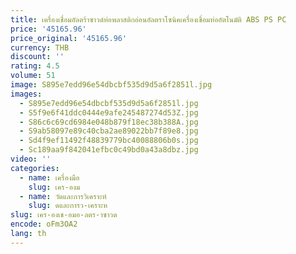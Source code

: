 ```yaml
---
title: เครื่องเชื่อมอัลตร้าซาวด์ท่อพลาสติกอ่อนอัลตราโซนิคเครื่องเชื่อมท่ออัตโนมัติ ABS PS PC
price: '45165.96'
price_original: '45165.96'
currency: THB
discount: ''
rating: 4.5
volume: 51
image: S895e7edd96e54dbcbf535d9d5a6f2851l.jpg
images:
  - S895e7edd96e54dbcbf535d9d5a6f2851l.jpg
  - S5f9e6f41ddc0444e9afe245487274d53Z.jpg
  - S86c6c69cd6984e048b879f18ec38b388A.jpg
  - S9ab58097e89c40cba2ae89022bb7f89e8.jpg
  - Sd4f9ef11492f48839779bc40088806b0s.jpg
  - Sc189aa9f842041efbc0c49bd0a43a8dbz.jpg
video: ''
categories:
  - name: เครื่องมือ
    slug: เคร-องม
  - name: วัดและการวิเคราะห์
    slug: ดและการว-เคราะห
slug: เคร-องเช-อมอ-ลตร-าซาวด
encode: oFm3OA2
lang: th
---
```

  